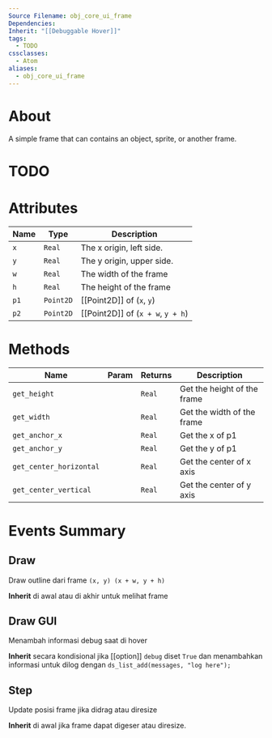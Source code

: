 ```yaml
---
Source Filename: obj_core_ui_frame
Dependencies: 
Inherit: "[[Debuggable Hover]]"
tags:
  - TODO
cssclasses:
  - Atom
aliases:
  - obj_core_ui_frame
---
```

# About
A simple frame that can contains an object, sprite, or another frame.
# TODO

# Attributes
| Name | Type      | Description                       |
| ---- | --------- | --------------------------------- |
| `x`  | `Real`    | The x origin, left side.          |
| `y`  | `Real`    | The y origin, upper side.         |
| `w`  | `Real`    | The width of the frame            |
| `h`  | `Real`    | The height of the frame           |
| `p1` | `Point2D` | [[Point2D]] of (`x`, `y`)         |
| `p2` | `Point2D` | [[Point2D]] of (`x + w`, `y + h`) |
# Methods
| Name                    | Param | Returns | Description                 |
| ----------------------- | ----- | ------- | --------------------------- |
| `get_height`            |       | `Real`  | Get the height of the frame |
| `get_width`             |       | `Real`  | Get the width of the frame  |
| `get_anchor_x`          |       | `Real`  | Get the x of p1             |
| `get_anchor_y`          |       | `Real`  | Get the y of p1             |
| `get_center_horizontal` |       | `Real`  | Get the center of x axis    |
| `get_center_vertical`   |       | `Real`  | Get the center of y axis    |

# Events Summary
## Draw
Draw outline dari frame `(x, y) (x + w, y + h)`

**Inherit** di awal atau di akhir untuk melihat frame

## Draw GUI
Menambah informasi debug saat di hover

**Inherit** secara kondisional jika [[option]] `debug` diset `True` dan menambahkan informasi untuk dilog dengan `ds_list_add(messages, "log here");`
## Step
Update posisi frame jika didrag atau diresize

**Inherit** di awal jika frame dapat digeser atau diresize.

